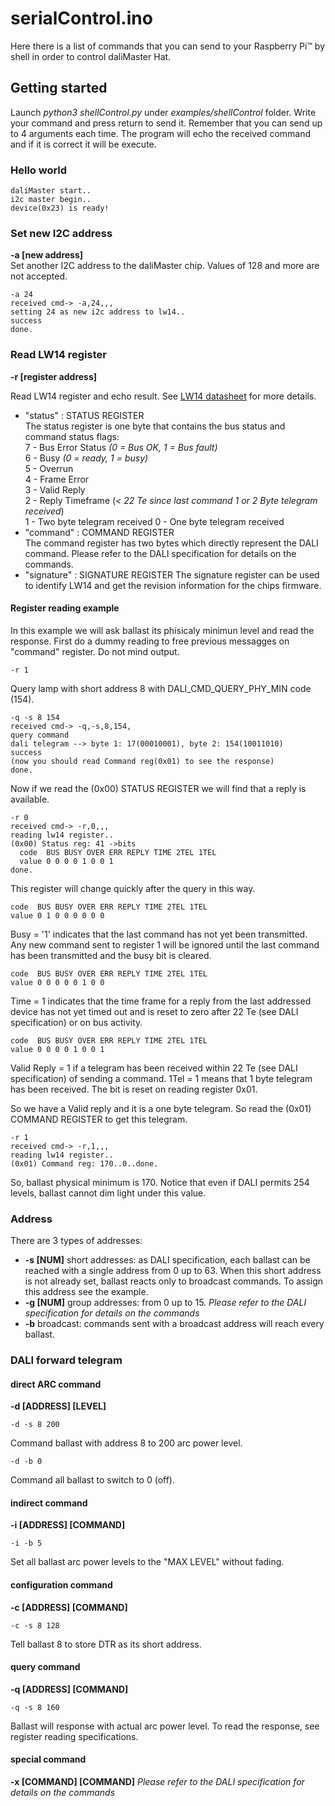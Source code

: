 # serialControl.ino

Here there is a list of commands that you can send to your Raspberry Pi™ by shell in order to control daliMaster Hat.

## Getting started

Launch *python3 shellControl.py* under *examples/shellControl* folder. Write your command and press return to send it. Remember that you can send up to 4 arguments each time. The program will echo the received command and if it is correct it will be execute.
### Hello world
```
daliMaster start..
i2c master begin..
device(0x23) is ready!
```
### Set new I2C address
**-a [new address]**  
Set another I2C address to the daliMaster chip. Values of 128 and more are not accepted.
```
-a 24
received cmd-> -a,24,,,
setting 24 as new i2c address to lw14..
success
done.
```
### Read LW14 register
**-r [register address]**

Read LW14 register and echo result. See [LW14 datasheet](http://shop.codemercs.com/media/files_public/okutobbwyxn/LW14_Datasheet.pdf) for more details.
* "status" : STATUS REGISTER  
The status register is one byte that contains the bus status and command status flags:  
7 - Bus Error Status *(0 = Bus OK, 1 = Bus fault)*  
6 - Busy *(0 = ready, 1 = busy)*  
5 - Overrun  
4 - Frame Error  
3 - Valid Reply  
2 - Reply Timeframe (*< 22 Te since last command 1 or 2 Byte telegram received*)  
1 - Two byte telegram received
0 - One byte telegram received
* "command" : COMMAND REGISTER  
The command register has two bytes which directly represent the DALI command. Please refer to the DALI specification for details on the commands.
* "signature" : SIGNATURE REGISTER
The signature register can be used to identify LW14 and get the revision information for the chips firmware.


#### Register reading example
In this example we will ask ballast its phisicaly minimun level and read the response.
First do a dummy reading to free previous messagges on "command" register. Do not mind output.
```
-r 1
```
Query lamp with short address 8 with DALI_CMD_QUERY_PHY_MIN code (154).
```
-q -s 8 154
received cmd-> -q,-s,8,154,
query command
dali telegram --> byte 1: 17(00010001), byte 2: 154(10011010)
success
(now you should read Command reg(0x01) to see the response)
done.
```
Now if we read the (0x00) STATUS REGISTER we will find that a reply is available.
```
-r 0
received cmd-> -r,0,,,
reading lw14 register..
(0x00) Status reg: 41 ->bits
  code  BUS BUSY OVER ERR REPLY TIME 2TEL 1TEL
  value 0 0 0 0 1 0 0 1
done.
```
This register will change quickly after the query in this way.
```
code  BUS BUSY OVER ERR REPLY TIME 2TEL 1TEL
value 0 1 0 0 0 0 0 0
```
Busy = '1' indicates that the last command has not yet been transmitted. Any new command sent to register 1 will be ignored until the last command has been transmitted and the busy bit is cleared.
```
code  BUS BUSY OVER ERR REPLY TIME 2TEL 1TEL
value 0 0 0 0 0 1 0 0
```
Time = 1 indicates that the time frame for a reply from the last addressed device has not yet timed out and is reset to zero after 22 Te (see DALI specification) or on bus activity.
```
code  BUS BUSY OVER ERR REPLY TIME 2TEL 1TEL
value 0 0 0 0 1 0 0 1
```
Valid Reply = 1 if a telegram has been received within 22 Te (see DALI specification) of sending a command. 1Tel = 1 means that 1 byte telegram has been received. The bit is reset on reading register 0x01.


So we have a Valid reply and it is a one byte telegram. So read the (0x01) COMMAND REGISTER to get this telegram.  
```
-r 1
received cmd-> -r,1,,,
reading lw14 register..
(0x01) Command reg: 170..0..done.
```
So, ballast physical minimum is 170. Notice that even if DALI permits 254 levels, ballast cannot dim light under this value.

### Address
There are 3 types of addresses:
* **-s [NUM]** short addresses: as DALI specification, each ballast can be reached with a single address from 0 up to 63. When this short address is not already set, ballast reacts only to broadcast commands. To assign this address see the example.
* **-g [NUM]** group addresses: from 0 up to 15. *Please refer to the DALI specification for details on the commands*
* **-b** broadcast: commands sent with a broadcast address will reach every ballast.

### DALI forward telegram
#### direct ARC command
**-d [ADDRESS] [LEVEL]**
```
-d -s 8 200
```
Command ballast with address 8 to 200 arc power level.
```
-d -b 0
```
Command all ballast to switch to 0 (off).
#### indirect command
**-i [ADDRESS] [COMMAND]**
```
-i -b 5
```
Set all ballast arc power levels to the "MAX LEVEL" without fading.
#### configuration command
**-c [ADDRESS] [COMMAND]**
```
-c -s 8 128
```
Tell ballast 8 to store DTR as its short address.
#### query command
**-q [ADDRESS] [COMMAND]**
```
-q -s 8 160
```
Ballast will response with actual arc power level. To read the response, see register reading specifications.
#### special command
**-x [COMMAND] [COMMAND]** *Please refer to the DALI specification for details on the commands*
